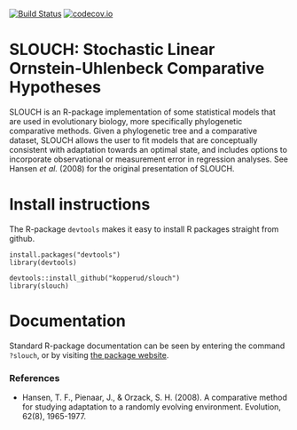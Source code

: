 [![Build Status](https://travis-ci.org/kopperud/slouch.svg?branch=master)](https://travis-ci.org/kopperud/slouch) [![codecov.io](https://codecov.io/github/kopperud/slouch/coverage.svg?branch=master)](https://codecov.io/github/kopperud/slouch?branch=master)

# SLOUCH: Stochastic Linear Ornstein-Uhlenbeck Comparative Hypotheses

SLOUCH is an R-package implementation of some statistical models that are used in evolutionary biology, more specifically phylogenetic comparative methods. Given a phylogenetic tree and a comparative dataset, SLOUCH allows the user to fit models that are conceptually consistent with adaptation towards an optimal state, and includes options to incorporate observational or measurement error in regression analyses. See Hansen *et al.* (2008) for the original presentation of SLOUCH.

# Install instructions

The R-package `devtools` makes it easy to install R packages straight from github.
```
install.packages("devtools")
library(devtools)

devtools::install_github("kopperud/slouch")
library(slouch)
```


# Documentation

Standard R-package documentation can be seen by entering the command `?slouch`, or by visiting [the package website](https://kopperud.github.io/slouch/).


### References

* Hansen, T. F., Pienaar, J., & Orzack, S. H. (2008). A comparative method for studying adaptation to a randomly evolving environment. Evolution, 62(8), 1965-1977.